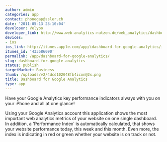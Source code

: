 ```yaml
---
author: admin
categories: app
contact: phonegap@ssler.ch
date: '2011-05-13 23:10:04'
developer: Velyoo
developer_link: http://www.web-analytics-nutzen.de/web_analytics/dashboard-for-google-analytics.html
devices: 
- ios
ios_link: http://itunes.apple.com/app/idashboard-for-google-analytics/id433586090?mt=8
itunes_id: '433586090'
permalink: /app/dashboard-for-google-analytics/
slug: dashboard-for-google-analytics
status: publish
targetMarket: Business
thumb: /uploads/v2/4dcd102048fb4icon@2x.png
title: Dashboard for Google Analytics
type: app
---
```


Have your Google Analytics key performance indicators always with you on your iPhone and all at one glance!

Using your Google Analytics account this application shows the most important web analytics metrics of your website on one single dashboard. In addition, a 'Performance Index' is automatically calculated, that shows your website performance today, this week and this month. Even more, the index is indicating in red or green whether your website is on track or not.